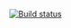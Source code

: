 [![Build status](https://ci.appveyor.com/api/projects/status/ll58tv7ih0uq48od?svg=true)](https://ci.appveyor.com/project/GostevaA/cardorder)
